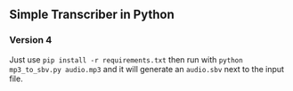 ## Simple Transcriber in Python
### Version 4

Just use `pip install -r requirements.txt`
then run with `python mp3_to_sbv.py audio.mp3`
and it will generate an `audio.sbv` next to the input file.
